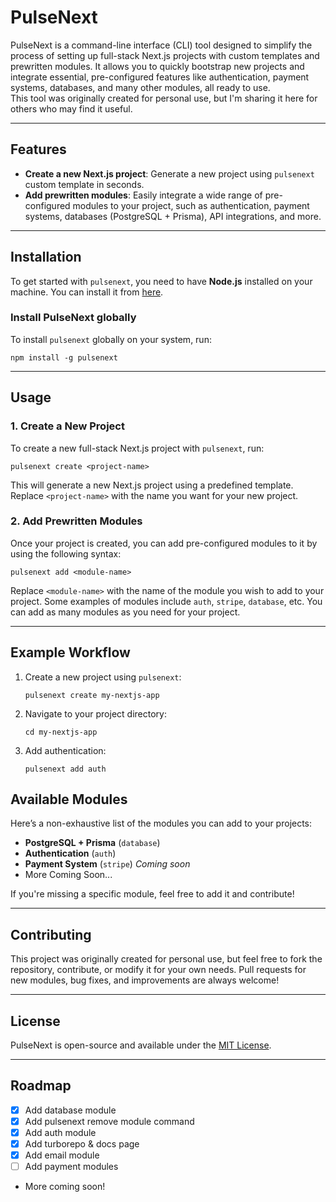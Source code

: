 # PulseNext

PulseNext is a command-line interface (CLI) tool designed to simplify the process of setting up full-stack Next.js projects with custom templates and prewritten modules. It allows you to quickly bootstrap new projects and integrate essential, pre-configured features like authentication, payment systems, databases, and many other modules, all ready to use.  
This tool was originally created for personal use, but I'm sharing it here for others who may find it useful.

---

## Features

- **Create a new Next.js project**: Generate a new project using `pulsenext` custom template in seconds.
- **Add prewritten modules**: Easily integrate a wide range of pre-configured modules to your project, such as authentication, payment systems, databases (PostgreSQL + Prisma), API integrations, and more.

---

## Installation

To get started with `pulsenext`, you need to have **Node.js** installed on your machine. You can install it from [here](https://nodejs.org/).

### Install PulseNext globally

To install `pulsenext` globally on your system, run:

```
npm install -g pulsenext
```

---

## Usage

### 1. Create a New Project

To create a new full-stack Next.js project with `pulsenext`, run:

```
pulsenext create <project-name>
```

This will generate a new Next.js project using a predefined template. Replace `<project-name>` with the name you want for your new project.

### 2. Add Prewritten Modules

Once your project is created, you can add pre-configured modules to it by using the following syntax:

```
pulsenext add <module-name>
```

Replace `<module-name>` with the name of the module you wish to add to your project. Some examples of modules include `auth`, `stripe`, `database`, etc. You can add as many modules as you need for your project.

---

## Example Workflow

1. Create a new project using `pulsenext`:

   ```
   pulsenext create my-nextjs-app
   ```

2. Navigate to your project directory:

   ```
   cd my-nextjs-app
   ```

3. Add authentication:

   ```
   pulsenext add auth
   ```

## Available Modules

Here’s a non-exhaustive list of the modules you can add to your projects:

- **PostgreSQL + Prisma** (`database`)
- **Authentication** (`auth`)
- **Payment System** (`stripe`) _Coming soon_
- More Coming Soon...

If you're missing a specific module, feel free to add it and contribute!

---

## Contributing

This project was originally created for personal use, but feel free to fork the repository, contribute, or modify it for your own needs. Pull requests for new modules, bug fixes, and improvements are always welcome!

---

## License

PulseNext is open-source and available under the [MIT License](LICENSE).

---

## Roadmap

- [x] Add database module
- [x] Add pulsenext remove module command
- [x] Add auth module
- [x] Add turborepo & docs page
- [x] Add email module
- [ ] Add payment modules
- More coming soon!

